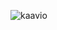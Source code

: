 ![kaavio](https://user-images.githubusercontent.com/76871257/143781059-ea33a3d6-a537-41fa-ab24-dd74d334eb84.jpg)
